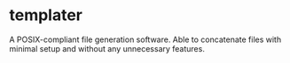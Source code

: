 # templater
A POSIX-compliant file generation software. Able to concatenate files with minimal setup and without any unnecessary features.
